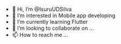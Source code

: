 - 👋 Hi, I’m @IsuruUDSilva
- 👀 I’m interested in Mobile app developing
- 🌱 I’m currently learning Flutter
- 💞️ I’m looking to collaborate on ...
- 📫 How to reach me ...

<!---
IsuruUDSilva/IsuruUDSilva is a ✨ special ✨ repository because its `README.md` (this file) appears on your GitHub profile.
You can click the Preview link to take a look at your changes.
--->
